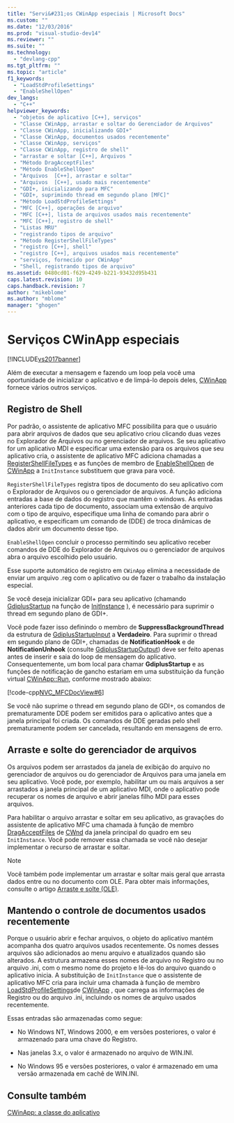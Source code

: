 ```yaml
---
title: "Servi&#231;os CWinApp especiais | Microsoft Docs"
ms.custom: ""
ms.date: "12/03/2016"
ms.prod: "visual-studio-dev14"
ms.reviewer: ""
ms.suite: ""
ms.technology: 
  - "devlang-cpp"
ms.tgt_pltfrm: ""
ms.topic: "article"
f1_keywords: 
  - "LoadStdProfileSettings"
  - "EnableShellOpen"
dev_langs: 
  - "C++"
helpviewer_keywords: 
  - "objetos de aplicativo [C++], serviços"
  - "Classe CWinApp, arrastar e soltar do Gerenciador de Arquivos"
  - "Classe CWinApp, inicializando GDI+"
  - "Classe CWinApp, documentos usados recentemente"
  - "Classe CWinApp, serviços"
  - "Classe CWinApp, registro de shell"
  - "arrastar e soltar [C++], Arquivos "
  - "Método DragAcceptFiles"
  - "Método EnableShellOpen"
  - "Arquivos  [C++], arrastar e soltar"
  - "Arquivos  [C++], usado mais recentemente"
  - "GDI+, inicializando para MFC"
  - "GDI+, suprimindo thread em segundo plano [MFC]"
  - "Método LoadStdProfileSettings"
  - "MFC [C++], operações de arquivo"
  - "MFC [C++], lista de arquivos usados mais recentemente"
  - "MFC [C++], registro de shell"
  - "Listas MRU"
  - "registrando tipos de arquivo"
  - "Método RegisterShellFileTypes"
  - "registro [C++], shell"
  - "registro [C++], arquivos usados mais recentemente"
  - "serviços, fornecido por CWinApp"
  - "Shell, registrando tipos de arquivo"
ms.assetid: 0480cd01-f629-4249-b221-93432d95b431
caps.latest.revision: 10
caps.handback.revision: 7
author: "mikeblome"
ms.author: "mblome"
manager: "ghogen"
---
```

# Servi&#231;os CWinApp especiais
[!INCLUDE[vs2017banner](../assembler/inline/includes/vs2017banner.md)]

Além de executar a mensagem e fazendo um loop pela você uma oportunidade de inicializar o aplicativo e de limpá\-lo depois deles, [CWinApp](../mfc/reference/cwinapp-class.md) fornece vários outros serviços.  
  
##  <a name="_core_shell_registration"></a> Registro de Shell  
 Por padrão, o assistente de aplicativo MFC possibilita para que o usuário para abrir arquivos de dados que seu aplicativo criou clicando duas vezes no Explorador de Arquivos ou no gerenciador de arquivos.  Se seu aplicativo for um aplicativo MDI e especificar uma extensão para os arquivos que seu aplicativo cria, o assistente de aplicativo MFC adiciona chamadas a [RegisterShellFileTypes](../Topic/CWinApp::RegisterShellFileTypes.md) e as funções de membro de [EnableShellOpen](../Topic/CWinApp::EnableShellOpen.md) de [CWinApp](../mfc/reference/cwinapp-class.md) a `InitInstance` substituem que grava para você.  
  
 `RegisterShellFileTypes` registra tipos de documento do seu aplicativo com o Explorador de Arquivos ou o gerenciador de arquivos.  A função adiciona entradas a base de dados do registro que mantêm o windows.  As entradas anteriores cada tipo de documento, associam uma extensão de arquivo com o tipo de arquivo, especifique uma linha de comando para abrir o aplicativo, e especificam um comando de \(DDE\) de troca dinâmicas de dados abrir um documento desse tipo.  
  
 `EnableShellOpen` concluir o processo permitindo seu aplicativo receber comandos de DDE do Explorador de Arquivos ou o gerenciador de arquivos abra o arquivo escolhido pelo usuário.  
  
 Esse suporte automático de registro em `CWinApp` elimina a necessidade de enviar um arquivo .reg com o aplicativo ou de fazer o trabalho da instalação especial.  
  
 Se você deseja inicializar GDI\+ para seu aplicativo \(chamando [GdiplusStartup](_gdiplus_FUNC_GdiplusStartup_token_input_output_) na função de [InitInstance](../Topic/CWinApp::InitInstance.md) \), é necessário para suprimir o thread em segundo plano de GDI\+.  
  
 Você pode fazer isso definindo o membro de **SuppressBackgroundThread** da estrutura de [GdiplusStartupInput](_gdiplus_STRUC_GdiplusStartupInput) a **Verdadeiro**.  Para suprimir o thread em segundo plano de GDI\+, chamadas de **NotificationHook** e de **NotificationUnhook** \(consulte [GdiplusStartupOutput](_gdiplus_STRUC_GdiplusStartupOutput)\) deve ser feito apenas antes de inserir e saia do loop de mensagem do aplicativo.  Consequentemente, um bom local para chamar **GdiplusStartup** e as funções de notificação de gancho estariam em uma substituição da função virtual [CWinApp::Run](../Topic/CWinApp::Run.md), conforme mostrado abaixo:  
  
 [!code-cpp[NVC_MFCDocView#6](../mfc/codesnippet/CPP/special-cwinapp-services_1.cpp)]  
  
 Se você não suprime o thread em segundo plano de GDI\+, os comandos de prematuramente DDE podem ser emitidos para o aplicativo antes que a janela principal foi criada.  Os comandos de DDE geradas pelo shell prematuramente podem ser cancelada, resultando em mensagens de erro.  
  
##  <a name="_core_file_manager_drag_and_drop"></a> Arraste e solte do gerenciador de arquivos  
 Os arquivos podem ser arrastados da janela de exibição do arquivo no gerenciador de arquivos ou do gerenciador de Arquivos para uma janela em seu aplicativo.  Você pode, por exemplo, habilitar um ou mais arquivos a ser arrastados a janela principal de um aplicativo MDI, onde o aplicativo pode recuperar os nomes de arquivo e abrir janelas filho MDI para esses arquivos.  
  
 Para habilitar o arquivo arrastar e soltar em seu aplicativo, as gravações do assistente de aplicativo MFC uma chamada à função de membro [DragAcceptFiles](../Topic/CWnd::DragAcceptFiles.md) de [CWnd](../Topic/CWnd%20Class.md) da janela principal do quadro em seu `InitInstance`.  Você pode remover essa chamada se você não desejar implementar o recurso de arrastar e soltar.  
  
> [!NOTE]
>  Você também pode implementar um arrastar e soltar mais geral que arrasta dados entre ou no documento com OLE.  Para obter mais informações, consulte o artigo [Arraste e solte \(OLE\)](../mfc/drag-and-drop-ole.md).  
  
##  <a name="_core_keeping_track_of_the_most_recently_used_documents"></a> Mantendo o controle de documentos usados recentemente  
 Porque o usuário abrir e fechar arquivos, o objeto do aplicativo mantém acompanha dos quatro arquivos usados recentemente.  Os nomes desses arquivos são adicionados ao menu arquivo e atualizados quando são alterados.  A estrutura armazena esses nomes de arquivo no Registro ou no arquivo .ini, com o mesmo nome do projeto e lê\-los do arquivo quando o aplicativo inicia.  A substituição de `InitInstance` que o assistente de aplicativo MFC cria para incluir uma chamada à função de membro [LoadStdProfileSettings](../Topic/CWinApp::LoadStdProfileSettings.md)de [CWinApp](../mfc/reference/cwinapp-class.md) , que carrega as informações de Registro ou do arquivo .ini, incluindo os nomes de arquivo usados recentemente.  
  
 Essas entradas são armazenadas como segue:  
  
-   No Windows NT, Windows 2000, e em versões posteriores, o valor é armazenado para uma chave do Registro.  
  
-   Nas janelas 3.x, o valor é armazenado no arquivo de WIN.INI.  
  
-   No Windows 95 e versões posteriores, o valor é armazenado em uma versão armazenada em cachê de WIN.INI.  
  
## Consulte também  
 [CWinApp: a classe do aplicativo](../Topic/CWinApp:%20The%20Application%20Class.md)